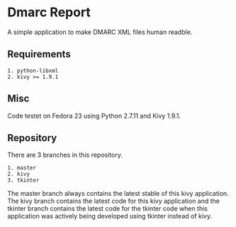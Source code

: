 # Dmarc Report

A simple application to make DMARC XML files human readble.

## Requirements

    1. python-libxml
    2. kivy >= 1.9.1

## Misc

Code testet on Fedora 23 using Python 2.7.11 and Kivy 1.9.1.

## Repository

There are 3 branches in this repository.

    1. master
    2. kivy
    3. tkinter

The master branch always contains the latest stable of this kivy application.
The kivy branch contains the latest code for this kivy application and the
tkinter branch contains the latest code for the tkinter code when this
application was actively being developed using tkinter instead of kivy.
